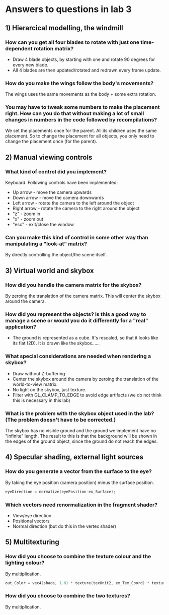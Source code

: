# Answers to questions in lab 3

## 1) Hierarcical modelling, the windmill

### How can you get all four blades to rotate with just one time-dependent rotation matrix?
- Draw 4 blade objects, by starting with one and rotate 90 degrees for every new blade.
- All 4 blades are then updated/rotated and redrawn every frame update.

### How do you make the wings follow the body's movements?
The wings uses the same movements as the body + some extra rotation.

### You may have to tweak some numbers to make the placement right. How can you do that without making a lot of small changes in numbers in the code followed by recompilations?
We set the placements once for the parent.
All its children uses the same placement.
So to change the placement for all objects, you only need to change the placement once (for the parent).

## 2) Manual viewing controls

### What kind of control did you implement?
Keyboard. Following controls have been implemented:
 - Up arrow - move the camera upwards
 - Down arrow - move the camera downwards
 - Left arrow - rotate the camera to the left around the object
 - Right arrow - rotate the camera to the right around the object
 - "z" - zoom in
 - "x" - zoom out
 - "esc" - exit/close the window

### Can you make this kind of control in some other way than manipulating a "look-at" matrix?
By directly controlling the object/the scene itself.

## 3) Virtual world and skybox

### How did you handle the camera matrix for the skybox?
By zeroing the translation of the camera matrix.
This will center the skybox around the camera.

### How did you represent the objects? Is this a good way to manage a scene or would you do it differently for a "real" application?
- The ground is represented as a cube. It's rescaled, so that it looks like its flat (2D).
It is drawn like the skybox......

### What special considerations are needed when rendering a skybox?
- Draw without Z-buffering
- Center the skybox around the camera by zeroing the translation of the world-to-view
  matrix.
- No light on the skybox, just texture.
- Filter with GL_CLAMP_TO_EDGE to avoid edge artifacts (we do not think this is necessary in this lab)

### What is the problem with the skybox object used in the lab? (The problem doesn't have to be corrected.)
The skybox has no visible ground and the ground we implement have no "infinite" length.
The result to this is that the background will be shown in the edges of the ground object, since the ground do not reach the edges.

## 4) Specular shading, external light sources

### How do you generate a vector from the surface to the eye?
By taking the eye position (camera position) minus the surface position.

```c
eyeDirection = normalize(eyePosition-ex_Surface);
```

### Which vectors need renormalization in the fragment shader?
- View/eye direction
- Positional vectors
- Normal direction (but do this in the vertex shader)

## 5) Multitexturing

### How did you choose to combine the texture colour and the lighting colour?
By multiplication.

```c
out_Color = vec4(shade, 1.0) * texture(texUnit2, ex_Tex_Coord) * texture(texUnit, ex_Tex_Coord);
```

### How did you choose to combine the two textures?
By multiplication.
